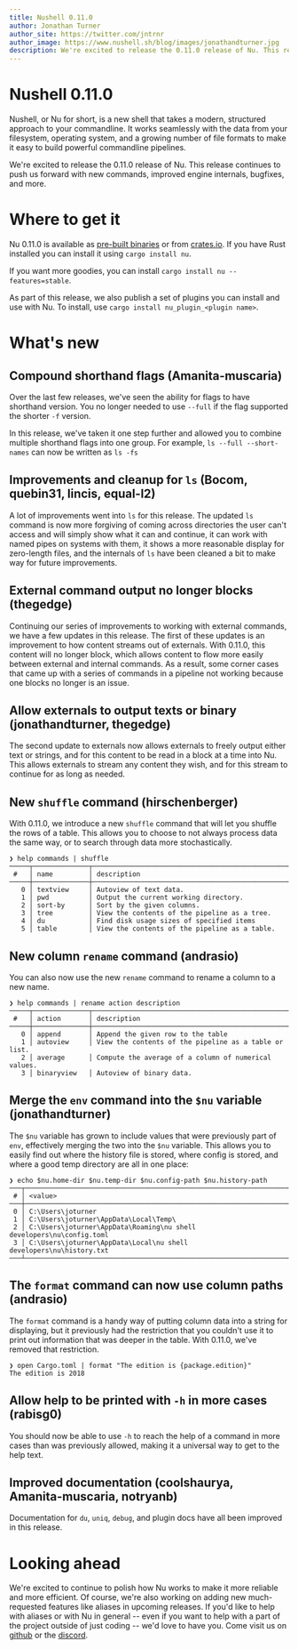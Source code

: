 ```yaml
---
title: Nushell 0.11.0
author: Jonathan Turner
author_site: https://twitter.com/jntrnr
author_image: https://www.nushell.sh/blog/images/jonathandturner.jpg
description: We're excited to release the 0.11.0 release of Nu. This release continues to push us forward with new commands, improved engine internals, bugfixes, and more.
---
```


# Nushell 0.11.0

Nushell, or Nu for short, is a new shell that takes a modern, structured approach to your commandline. It works seamlessly with the data from your filesystem, operating system, and a growing number of file formats to make it easy to build powerful commandline pipelines.

We're excited to release the 0.11.0 release of Nu. This release continues to push us forward with new commands, improved engine internals, bugfixes, and more.

# Where to get it

Nu 0.11.0 is available as [pre-built binaries](https://github.com/nushell/nushell/releases/tag/0.11.0) or from [crates.io](https://crates.io/crates/nu). If you have Rust installed you can install it using `cargo install nu`.

If you want more goodies, you can install `cargo install nu --features=stable`.

As part of this release, we also publish a set of plugins you can install and use with Nu. To install, use `cargo install nu_plugin_<plugin name>`.

# What's new

## Compound shorthand flags (Amanita-muscaria)

Over the last few releases, we've seen the ability for flags to have shorthand version. You no longer needed to use `--full` if the flag supported the shorter `-f` version.

In this release, we've taken it one step further and allowed you to combine multiple shorthand flags into one group. For example, `ls --full --short-names` can now be written as `ls -fs`

## Improvements and cleanup for `ls` (Bocom, quebin31, lincis, equal-l2)

A lot of improvements went into `ls` for this release. The updated `ls` command is now more forgiving of coming across directories the user can't access and will simply show what it can and continue, it can work with named pipes on systems with them, it shows a more reasonable display for zero-length files, and the internals of `ls` have been cleaned a bit to make way for future improvements.

## External command output no longer blocks (thegedge)

Continuing our series of improvements to working with external commands, we have a few updates in this release. The first of these updates is an improvement to how content streams out of externals. With 0.11.0, this content will no longer block, which allows content to flow more easily between external and internal commands. As a result, some corner cases that came up with a series of commands in a pipeline not working because one blocks no longer is an issue.

## Allow externals to output texts or binary (jonathandturner, thegedge)

The second update to externals now allows externals to freely output either text or strings, and for this content to be read in a block at a time into Nu. This allows externals to stream any content they wish, and for this stream to continue for as long as needed.

## New `shuffle` command (hirschenberger)

With 0.11.0, we introduce a new `shuffle` command that will let you shuffle the rows of a table. This allows you to choose to not always process data the same way, or to search through data more stochastically.

```
❯ help commands | shuffle
─────┬──────────────┬───────────────────────────────────────────────────────────────────────────────────────────────
 #   │ name         │ description
─────┼──────────────┼───────────────────────────────────────────────────────────────────────────────────────────────
   0 │ textview     │ Autoview of text data.
   1 │ pwd          │ Output the current working directory.
   2 │ sort-by      │ Sort by the given columns.
   3 │ tree         │ View the contents of the pipeline as a tree.
   4 │ du           │ Find disk usage sizes of specified items
   5 │ table        │ View the contents of the pipeline as a table.
```

## New column `rename` command (andrasio)

You can also now use the new `rename` command to rename a column to a new name.

```
❯ help commands | rename action description
─────┬──────────────┬───────────────────────────────────────────────────────────────────────────────────────────────
 #   │ action       │ description
─────┼──────────────┼───────────────────────────────────────────────────────────────────────────────────────────────
   0 │ append       │ Append the given row to the table
   1 │ autoview     │ View the contents of the pipeline as a table or list.
   2 │ average      │ Compute the average of a column of numerical values.
   3 │ binaryview   │ Autoview of binary data.
```

## Merge the `env` command into the `$nu` variable (jonathandturner)

The `$nu` variable has grown to include values that were previously part of `env`, effectively merging the two into the `$nu` variable. This allows you to easily find out where the history file is stored, where config is stored, and where a good temp directory are all in one place:

```
❯ echo $nu.home-dir $nu.temp-dir $nu.config-path $nu.history-path
───┬──────────────────────────────────────────────────────────────────────
 # │ <value>
───┼──────────────────────────────────────────────────────────────────────
 0 │ C:\Users\joturner
 1 │ C:\Users\joturner\AppData\Local\Temp\
 2 │ C:\Users\joturner\AppData\Roaming\nu shell developers\nu\config.toml
 3 │ C:\Users\joturner\AppData\Local\nu shell developers\nu\history.txt
───┴──────────────────────────────────────────────────────────────────────
```

## The `format` command can now use column paths (andrasio)

The `format` command is a handy way of putting column data into a string for displaying, but it previously had the restriction that you couldn't use it to print out information that was deeper in the table. With 0.11.0, we've removed that restriction.

```
❯ open Cargo.toml | format "The edition is {package.edition}"
The edition is 2018
```

## Allow help to be printed with `-h` in more cases (rabisg0)

You should now be able to use `-h` to reach the help of a command in more cases than was previously allowed, making it a universal way to get to the help text.

## Improved documentation (coolshaurya, Amanita-muscaria, notryanb)

Documentation for `du`, `uniq`, `debug`, and plugin docs have all been improved in this release.

# Looking ahead

We're excited to continue to polish how Nu works to make it more reliable and more efficient. Of course, we're also working on adding new much-requested features like aliases in upcoming releases. If you'd like to help with aliases or with Nu in general -- even if you want to help with a part of the project outside of just coding -- we'd love to have you. Come visit us on [github](https://github.com/nushell/nushell) or the [discord](https://discord.gg/NtAbbGn).
